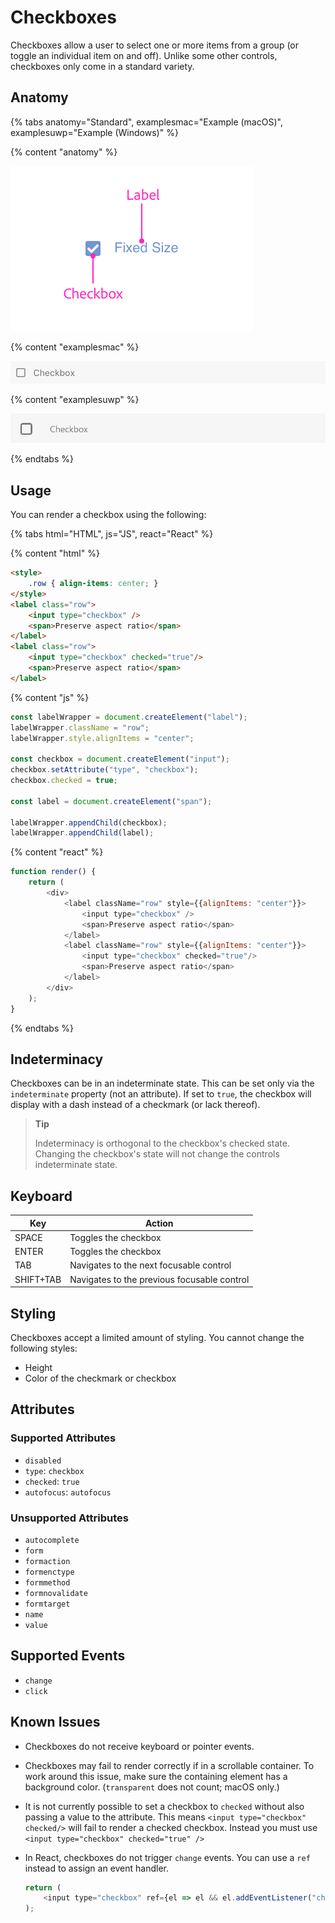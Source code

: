 # Checkboxes

Checkboxes allow a user to select one or more items from a group (or toggle an individual item on and off). Unlike some other controls, checkboxes only come in a standard variety.

## Anatomy

{% tabs anatomy="Standard", examplesmac="Example (macOS)", examplesuwp="Example (Windows)" %}

{% content "anatomy" %}

![Standard checkbox button anatomy](../assets/checkbox-anatomy.png)

{% content "examplesmac" %}

![Checkbox on macOS](../assets/checkbox-mac.png)

{% content "examplesuwp" %}

![Checkbox on Windows 10](../assets/checkbox-uwp.png)

{% endtabs %}

## Usage

You can render a checkbox using the following:

{% tabs html="HTML", js="JS", react="React" %}

{% content "html" %}

```html
<style>
    .row { align-items: center; }
</style>
<label class="row">
    <input type="checkbox" />
    <span>Preserve aspect ratio</span>
</label>
<label class="row">
    <input type="checkbox" checked="true"/>
    <span>Preserve aspect ratio</span>
</label>
```

{% content "js" %}

```js
const labelWrapper = document.createElement("label");
labelWrapper.className = "row";
labelWrapper.style.alignItems = "center";

const checkbox = document.createElement("input");
checkbox.setAttribute("type", "checkbox");
checkbox.checked = true;

const label = document.createElement("span");

labelWrapper.appendChild(checkbox);
labelWrapper.appendChild(label);
```

{% content "react" %}

```js
function render() {
    return (
        <div>
            <label className="row" style={{alignItems: "center"}}>
                <input type="checkbox" />
                <span>Preserve aspect ratio</span>
            </label>
            <label className="row" style={{alignItems: "center"}}>
                <input type="checkbox" checked="true"/>
                <span>Preserve aspect ratio</span>
            </label>
        </div>
    );
}
```

{% endtabs %}

## Indeterminacy

Checkboxes can be in an indeterminate state. This can be set only via the `indeterminate` property (not an attribute). If set to `true`, the checkbox will display with a dash instead of a checkmark (or lack thereof).

> **Tip**
>
> Indeterminacy is orthogonal to the checkbox's checked state. Changing the checkbox's state will not change the controls indeterminate state.

## Keyboard

Key        | Action
-----------|--------------
SPACE      | Toggles the checkbox
ENTER      | Toggles the checkbox
TAB        | Navigates to the next focusable control
SHIFT+TAB  | Navigates to the previous focusable control

## Styling

Checkboxes accept a limited amount of styling. You cannot change the following styles:

* Height
* Color of the checkmark or checkbox

## Attributes

### Supported Attributes

* `disabled`
* `type`: `checkbox`
* `checked`: `true`
* `autofocus`: `autofocus`

### Unsupported Attributes

* `autocomplete`
* `form`
* `formaction`
* `formenctype`
* `formmethod`
* `formnovalidate`
* `formtarget`
* `name`
* `value`

## Supported Events

* `change`
* `click`

## Known Issues

* Checkboxes do not receive keyboard or pointer events.
* Checkboxes may fail to render correctly if in a scrollable container. To work around this issue, make sure the containing element has a background color. (`transparent` does not count; macOS only.)
* It is not currently possible to set a checkbox to `checked` without also passing a value to the attribute. This means `<input type="checkbox" checked/>` will fail to render a checked checkbox. Instead you must use `<input type="checkbox" checked="true" />`
* In React, checkboxes do not trigger `change` events. You can use a `ref` instead to assign an event handler.

    ```js
    return (
        <input type="checkbox" ref={el => el && el.addEventListener("change", e => this.onchecked(e))} />
    );
    ```